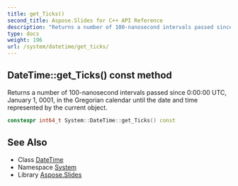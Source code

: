 ```yaml
---
title: get_Ticks()
second_title: Aspose.Slides for C++ API Reference
description: "Returns a number of 100-nanosecond intervals passed since 0:00:00 UTC, January 1, 0001, in the Gregorian calendar until the date and time represented by the current object."
type: docs
weight: 196
url: /system/datetime/get_ticks/
---
```

## DateTime::get_Ticks() const method


Returns a number of 100-nanosecond intervals passed since 0:00:00 UTC, January 1, 0001, in the Gregorian calendar until the date and time represented by the current object.

```cpp
constexpr int64_t System::DateTime::get_Ticks() const
```

## See Also

* Class [DateTime](../)
* Namespace [System](../../)
* Library [Aspose.Slides](../../../)